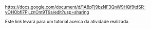https://docs.google.com/document/d/1A8pTj9bzNF3QnW9HQf9tdSR-vOHObfj7Pj_znOm9T9s/edit?usp=sharing

Este link levará para um tutorial acerca da atividade realizada.
